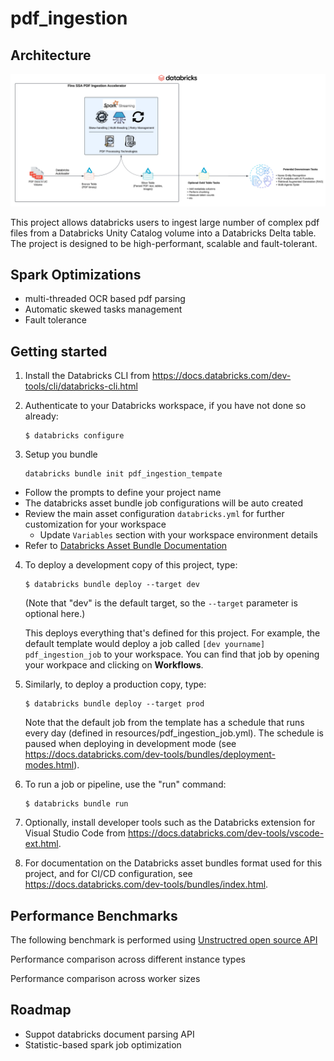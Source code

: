 # pdf_ingestion

## Architecture

![Architecture](imgs/pdf_ingestion_arch.png)

This project allows databricks users to ingest large number of complex pdf files from a 
Databricks Unity Catalog volume into a Databricks Delta table. The project is designed to be 
high-performant, scalable and fault-tolerant.

## Spark Optimizations

* multi-threaded OCR based pdf parsing
* Automatic skewed tasks management
* Fault tolerance

## Getting started

1. Install the Databricks CLI from https://docs.databricks.com/dev-tools/cli/databricks-cli.html

2. Authenticate to your Databricks workspace, if you have not done so already:
    ```
    $ databricks configure
    ```
3. Setup you bundle

    ```
    databricks bundle init pdf_ingestion_tempate
    ```
* Follow the prompts to define your project name
* The databricks asset bundle job configurations will be auto created
* Review the main asset configuration `databricks.yml` for further customization for your workspace
  * Update `Variables` section with your workspace environment details
* Refer to [Databricks Asset Bundle Documentation](https://docs.databricks.com/dev-tools/bundles/index.html)

4. To deploy a development copy of this project, type:
    ```
    $ databricks bundle deploy --target dev
    ```
    (Note that "dev" is the default target, so the `--target` parameter
    is optional here.)

    This deploys everything that's defined for this project.
    For example, the default template would deploy a job called
    `[dev yourname] pdf_ingestion_job` to your workspace.
    You can find that job by opening your workpace and clicking on **Workflows**.

5. Similarly, to deploy a production copy, type:
   ```
   $ databricks bundle deploy --target prod
   ```

   Note that the default job from the template has a schedule that runs every day
   (defined in resources/pdf_ingestion_job.yml). The schedule
   is paused when deploying in development mode (see
   https://docs.databricks.com/dev-tools/bundles/deployment-modes.html).

6. To run a job or pipeline, use the "run" command:
   ```
   $ databricks bundle run
   ```

7. Optionally, install developer tools such as the Databricks extension for Visual Studio Code from
   https://docs.databricks.com/dev-tools/vscode-ext.html.

8. For documentation on the Databricks asset bundles format used
   for this project, and for CI/CD configuration, see
   https://docs.databricks.com/dev-tools/bundles/index.html.

## Performance Benchmarks

The following benchmark is performed using [Unstructred open source API](https://github.com/Unstructured-IO/unstructured)

Performance comparison across different instance types

Performance comparison across worker sizes

## Roadmap

* Suppot databricks document parsing API
* Statistic-based spark job optimization